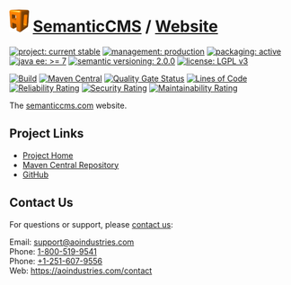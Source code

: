 # [<img src="ao-logo.png" alt="AO Logo" width="35" height="40">](https://github.com/ao-apps) [SemanticCMS](https://github.com/ao-apps/semanticcms) / [Website](https://github.com/ao-apps/semanticcms-website)

[![project: current stable](https://semanticcms.com/ao-badges/project-current-stable.svg)](https://aoindustries.com/life-cycle#project-current-stable)
[![management: production](https://semanticcms.com/ao-badges/management-production.svg)](https://aoindustries.com/life-cycle#management-production)
[![packaging: active](https://semanticcms.com/ao-badges/packaging-active.svg)](https://aoindustries.com/life-cycle#packaging-active)  
[![java ee: &gt;= 7](https://semanticcms.com/ao-badges/javaee-7.svg)](https://docs.oracle.com/javaee/7/)
[![semantic versioning: 2.0.0](https://semanticcms.com/ao-badges/semver-2.0.0.svg)](http://semver.org/spec/v2.0.0.html)
[![license: LGPL v3](https://semanticcms.com/ao-badges/license-lgpl-3.0.svg)](https://www.gnu.org/licenses/lgpl-3.0)

[![Build](https://github.com/ao-apps/semanticcms-website/workflows/Build/badge.svg?branch=1.x)](https://github.com/ao-apps/semanticcms-website/actions?query=workflow%3ABuild)
[![Maven Central](https://maven-badges.herokuapp.com/maven-central/com.semanticcms/website/badge.svg)](https://maven-badges.herokuapp.com/maven-central/com.semanticcms/website)
[![Quality Gate Status](https://sonarcloud.io/api/project_badges/measure?branch=1.x&project=com.semanticcms%3Awebsite&metric=alert_status)](https://sonarcloud.io/dashboard?branch=1.x&id=com.semanticcms%3Awebsite)
[![Lines of Code](https://sonarcloud.io/api/project_badges/measure?branch=1.x&project=com.semanticcms%3Awebsite&metric=ncloc)](https://sonarcloud.io/component_measures?branch=1.x&id=com.semanticcms%3Awebsite&metric=ncloc)  
[![Reliability Rating](https://sonarcloud.io/api/project_badges/measure?branch=1.x&project=com.semanticcms%3Awebsite&metric=reliability_rating)](https://sonarcloud.io/component_measures?branch=1.x&id=com.semanticcms%3Awebsite&metric=Reliability)
[![Security Rating](https://sonarcloud.io/api/project_badges/measure?branch=1.x&project=com.semanticcms%3Awebsite&metric=security_rating)](https://sonarcloud.io/component_measures?branch=1.x&id=com.semanticcms%3Awebsite&metric=Security)
[![Maintainability Rating](https://sonarcloud.io/api/project_badges/measure?branch=1.x&project=com.semanticcms%3Awebsite&metric=sqale_rating)](https://sonarcloud.io/component_measures?branch=1.x&id=com.semanticcms%3Awebsite&metric=Maintainability)

The [semanticcms.com](https://semanticcms.com/) website.

## Project Links
* [Project Home](https://semanticcms.com/)
* [Maven Central Repository](https://search.maven.org/artifact/com.semanticcms/website)
* [GitHub](https://github.com/ao-apps/semanticcms-website)

## Contact Us
For questions or support, please [contact us](https://aoindustries.com/contact):

Email: [support@aoindustries.com](mailto:support@aoindustries.com)  
Phone: [1-800-519-9541](tel:1-800-519-9541)  
Phone: [+1-251-607-9556](tel:+1-251-607-9556)  
Web: https://aoindustries.com/contact
